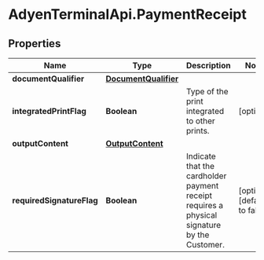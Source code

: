 # AdyenTerminalApi.PaymentReceipt

## Properties

Name | Type | Description | Notes
------------ | ------------- | ------------- | -------------
**documentQualifier** | [**DocumentQualifier**](DocumentQualifier.md) |  | 
**integratedPrintFlag** | **Boolean** | Type of the print integrated to other prints. | [optional] 
**outputContent** | [**OutputContent**](OutputContent.md) |  | 
**requiredSignatureFlag** | **Boolean** | Indicate that the cardholder payment receipt requires a physical signature by the Customer. | [optional] [default to false]


